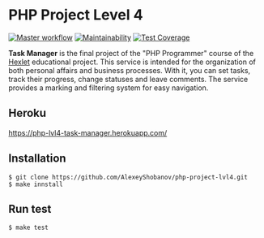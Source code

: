 # PHP Project Level 4
[![Master workflow](https://github.com/AlexeyShobanov/php-project-lvl4/workflows/Master%20workflow/badge.svg)](https://github.com/AlexeyShobanov/php-project-lvl4/actions)
[![Maintainability](https://api.codeclimate.com/v1/badges/95717b3f1405386f89ea/maintainability)](https://codeclimate.com/github/AlexeyShobanov/php-project-lvl4/maintainability)
[![Test Coverage](https://api.codeclimate.com/v1/badges/95717b3f1405386f89ea/test_coverage)](https://codeclimate.com/github/AlexeyShobanov/php-project-lvl4/test_coverage)

**Task Manager** is the final project of the "PHP Programmer" course of the [Hexlet](https://hexle.io) educational project. This service is intended for the organization of both personal affairs and business processes. With it, you can set tasks, track their progress, change statuses and leave comments. The service provides a marking and filtering system for easy navigation.

## Heroku
  
https://php-lvl4-task-manager.herokuapp.com/


## Installation

```
$ git clone https://github.com/AlexeyShobanov/php-project-lvl4.git
$ make innstall
```

## Run test

`$ make test`